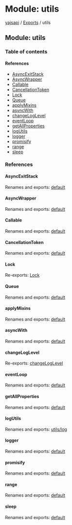 # Module: utils

[yajsapi](../yajsapi.md) / [Exports](./) / utils

## Module: utils

### Table of contents

#### References

* [AsyncExitStack](utils.md#asyncexitstack)
* [AsyncWrapper](utils.md#asyncwrapper)
* [Callable](utils.md#callable)
* [CancellationToken](utils.md#cancellationtoken)
* [Lock](utils.md#lock)
* [Queue](utils.md#queue)
* [applyMixins](utils.md#applymixins)
* [asyncWith](utils.md#asyncwith)
* [changeLogLevel](utils.md#changeloglevel)
* [eventLoop](utils.md#eventloop)
* [getAllProperties](utils.md#getallproperties)
* [logUtils](utils.md#logutils)
* [logger](utils.md#logger)
* [promisify](utils.md#promisify)
* [range](utils.md#range)
* [sleep](utils.md#sleep)

### References

#### AsyncExitStack

Renames and exports: [default](https://github.com/golemfactory/yagna-docs/tree/abb2f31f5ef821e06caefa059aea3cf92d48531b/yajsapi/classes/utils_asyncexitstack.default.md)

#### AsyncWrapper

Renames and exports: [default](https://github.com/golemfactory/yagna-docs/tree/abb2f31f5ef821e06caefa059aea3cf92d48531b/yajsapi/classes/utils_asyncwrapper.default.md)

#### Callable

Renames and exports: [default](../interfaces/utils_callable.default.md)

#### CancellationToken

Renames and exports: [default](../classes/utils_cancellationtoken.default.md)

#### Lock

Re-exports: [Lock](../classes/utils_lock.lock.md)

#### Queue

Renames and exports: [default](../classes/utils_queue.default.md)

#### applyMixins

Renames and exports: [default](utils_applymixins.md#default)

#### asyncWith

Renames and exports: [default](utils_asyncwith.md#default)

#### changeLogLevel

Re-exports: [changeLogLevel](utils_log.md#changeloglevel)

#### eventLoop

Renames and exports: [default](utils_eventloop.md#default)

#### getAllProperties

Renames and exports: [default](utils_getallproperties.md#default)

#### logUtils

Renames and exports: [utils/log](utils_log.md)

#### logger

Renames and exports: [default](utils_log.md#default)

#### promisify

Renames and exports: [default](utils_promisify.md#default)

#### range

Renames and exports: [default](utils_range.md#default)

#### sleep

Renames and exports: [default](utils_sleep.md#default)

